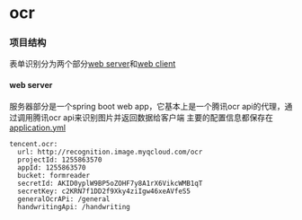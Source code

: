# ocr
### 项目结构
表单识别分为两个部分[web server](form-reader)和[web client](imreader-client)

#### web server
服务器部分是一个spring boot web app，它基本上是一个腾讯ocr api的代理，通过调用腾讯ocr api来识别图片并返回数据给客户端
主要的配置信息都保存在[application.yml](form-reader/src/main/resources/application.yml)
```
tencent.ocr:
  url: http://recognition.image.myqcloud.com/ocr
  projectId: 1255863570
  appId: 1255863570
  bucket: formreader
  secretId: AKID0yplW9BP5oZOHF7y8A1rX6VikcWMB1qT
  secretKey: c2KRN7f1DD2f9Xky4ziIgw46xeAVfeS5
  generalOcrAPi: /general
  handwritingApi: /handwriting
```
